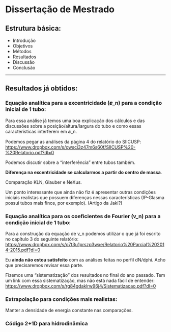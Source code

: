 # Dissertação de Mestrado

## Estrutura básica:

- Introdução
- Objetivos
- Métodos
- Resultados
- Discussão
- Conclusão

---

## Resultados já obtidos:

### Equação analítica para a excentricidade (𝜺_n) para a condição inicial de 1 tubo:

Para essa análise já temos uma boa explicação dos cálculos e das discussões sobre a posição/altura/largura do tubo e como essas características interferem em 𝜺_n.

Podemos pegar as análises da página 4 do relatório do SIICUSP: https://www.dropbox.com/s/owsci3z47m6s60f/SIICUSP%20-%20Relatorio.pdf?dl=0

Podemos discutir sobre a “interferência” entre tubos também.

__Diferença na excentricidade se calcularmos a partir do centro de massa__.

Comparação KLN, Glauber e NeXus.

Um ponto interessante que ainda não fiz é apresentar outras condições iniciais realistas que possuem diferenças nessas características (IP-Glasma possui tubos mais finos, por exemplo).
(Artigo da Jaki?)

### Equação analítica para os coeficientes de Fourier (v_n) para a condição inicial de 1 tubo:

Para a construção da equação de v_n podemos utilizar o que já foi escrito no capítulo 3 do seguinte relatório:
https://www.dropbox.com/s/o7t3u1prszp3wxe/Relatorio%20Parcial%202014-2015.pdf?dl=0

Eu __ainda não estou satisfeito__ com as análises feitas no perfil dN/dphi. Acho que precisaremos revisar essa parte.

Fizemos uma “sistematização” dos resultados no final do ano passado. Tem um link com essa sistematização, mas não está nada fácil de entender:
https://www.dropbox.com/s/rg84gdaklrw96j4/Sistematizacao.pdf?dl=0

### Extrapolação para condições mais realistas:

Manter a densidade de energia constante nas comparações.


### Código 2+1D para hidrodinâmica
